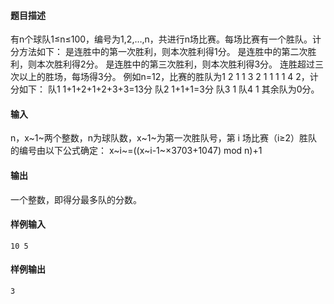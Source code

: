 #### 题目描述

有n个球队1≤n≤100，编号为1,2,…,n，共进行n场比赛。每场比赛有一个胜队。计分方法如下：
是连胜中的第一次胜利，则本次胜利得1分。
是连胜中的第二次胜利，则本次胜利得2分。
是连胜中的第三次胜利，则本次胜利得3分。
连胜超过三次以上的胜场，每场得3分。
例如n=12，比赛的胜队为1 2 1 1 3 2 1 1 1 1 4 2，计分如下：
队1   1+1+2+1+2+3+3=13分
队2   1+1+1=3分
队3   1
队4   1
其余队为0分。

#### 输入

n，x~1~两个整数，n为球队数，x~1~为第一次胜队号，第 i 场比赛（i≥2）胜队的编号由以下公式确定：
x​~i~​=((x​~i-1~​×3703+1047)  mod n)+1

#### 输出

一个整数，即得分最多队的分数。

#### 样例输入 

```
10 5
```

#### 样例输出 

```
3
```

